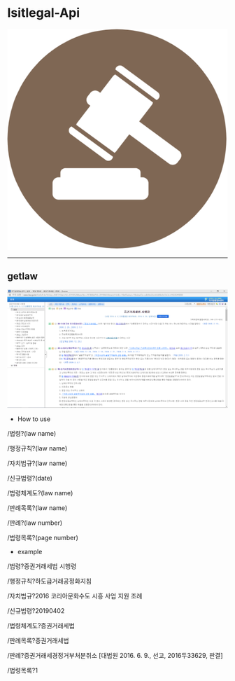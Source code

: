 # Isitlegal-Api

![getlawcontent](./img/isitlegal_logo.PNG)

----

## getlaw

![getlawcontent](./img/getlaw_pic.PNG)

* How to use

/법령?(law name)

/행정규칙?(law name)

/자치법규?(law name)

/신규법령?(date)

/법령체계도?(law name)

/판례목록?(law name)

/판례?(law number)

/법령목록?(page number)

* example

/법령?증권거래세법 시행령

/행정규칙?하도급거래공정화지침

/자치법규?2016 코리아문화수도 시흥 사업 지원 조례

/신규법령?20190402

/법령체계도?증권거래세법

/판례목록?증권거래세법

/판례?증권거래세경정거부처분취소 [대법원 2016. 6. 9., 선고, 2016두33629, 판결]

/법령목록?1
